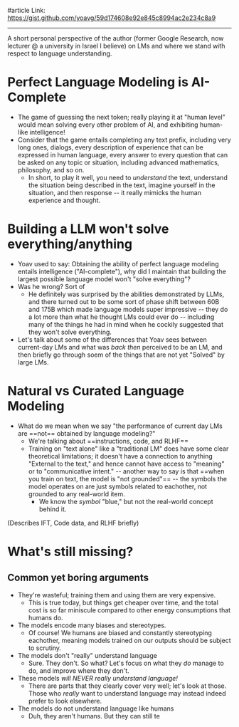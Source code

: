 #article 
Link: https://gist.github.com/yoavg/59d174608e92e845c8994ac2e234c8a9

-----

A short personal perspective of the author (former Google Research, now lecturer @ a university in Israel I believe) on LMs and where we stand with respect to language understanding.

# Perfect Language Modeling is AI-Complete
- The game of guessing the next token; really playing it at "human level" would mean solving every other problem of AI, and exhibiting human-like intelligence!
- Consider that the game entails completing any text prefix, including very long ones, dialogs, every description of experience that can be expressed in human language, every answer to every question that can be asked on any topic or situation, including advanced mathematics, philosophy, and so on.
	- In short, to play it well, you need to *understand* the text, understand the situation being described in the text, imagine yourself in the situation, and then response -- it really mimicks the human experience and thought.

# Building a LLM won't solve everything/anything
- Yoav used to say: Obtaining the ability of perfect language modeling entails intelligence ("AI-complete"), why did I maintain that building the largest possible language model won't "solve everything"?
- Was he wrong? Sort of
	- He definitely was surprised by the abilities demonstrated by LLMs, and there turned out to be some sort of phase shift between 60B and 175B which made language models super impressive -- they do a lot more than what he thought LMs could ever do -- including many of the things he had in mind when he cockily suggested that they won't solve everything.
- Let's talk about some of the differences that Yoav sees between current-day LMs and what was *back then* perceived to be an LM, and then briefly go through soem of the things that are not yet "Solved" by large LMs.

# Natural vs Curated Language Modeling
- What do we mean when we say "the performance of current day LMs are ==not== obtained by language modeling?"
	- We're talking about ==instructions, code, and RLHF==
	- Training on "text alone" like a "traditional LM" does have some clear theoretical limitations; it doesn't  have a connection to anything "External to the text," and hence cannot have access to "meaning" or to "communicative intent." -- another way to say is that ==when you train on text, the model is "not grounded"== -- the symbols the model operates on are just symbols related to eachother, not grounded to any real-world item.
		- We know the *symbol* "blue," but not the real-world concept behind it.

(Describes IFT, Code data, and RLHF briefly)

# What's still missing?

## Common yet boring arguments
- They're wasteful; training them and using them are very expensive.
	- This is true today, but things get cheaper over time, and the total cost is so far miniscule compared to other energy consumptions that humans do.
- The models encode many biases and stereotypes.
	- Of course! We humans are biased and constantly stereotyping eachother, meaning models trained on our outputs should be subject to scrutiny.
- The models don't "really" understand language
	- Sure. They don't. So what? Let's focus on what they *do* manage to do, and improve where they don't.
- These models *will NEVER really understand language!*
	- There are parts that they clearly cover very well; let's look at those. Those who *really* want to understand language may instead indeed prefer to look elsewhere.
- The models do not understand language like humans
	- Duh, they aren't humans. But they can still te



















